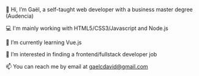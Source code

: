 👋  Hi, I’m Gaël, a self-taught web developer with a business master degree (Audencia)

💻  I'm mainly working with HTML5/CSS3/Javascript and Node.js

🌱  I’m currently learning Vue.js

👀  I’m interested in finding a frontend/fullstack developer job

📫  You can reach me by email at gaelcdavid@gmail.com

<!---
gael-david/gael-david is a ✨ special ✨ repository because its `README.md` (this file) appears on your GitHub profile.
You can click the Preview link to take a look at your changes.
--->
